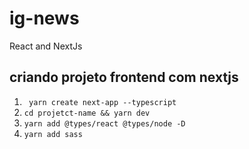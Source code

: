 # ig-news

React and NextJs

## criando projeto frontend com nextjs

1. ` yarn create next-app --typescript`
2. `cd projetct-name && yarn dev`
3. `yarn add @types/react @types/node -D`
4. `yarn add sass`
